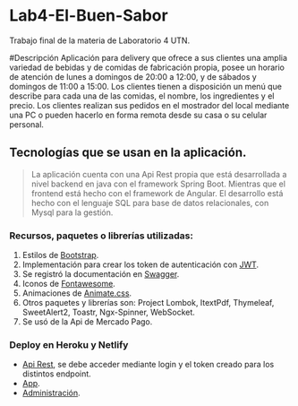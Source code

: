 # Lab4-El-Buen-Sabor
Trabajo final de la materia de Laboratorio 4 UTN.

#Descripción
Aplicación para delivery que ofrece a sus clientes una amplia variedad de bebidas y de comidas de fabricación propia, 
posee un horario de atención de lunes a domingos de 20:00 a 12:00, y de sábados y domingos de 11:00 a 15:00. 
Los clientes tienen a disposición un menú que describe para cada una de las comidas, el nombre, 
los ingredientes y el precio. Los clientes realizan sus pedidos en el mostrador del local 
mediante una PC o pueden hacerlo en forma remota desde su casa o su celular personal.

## Tecnologías que se usan en la aplicación.
> La aplicación cuenta con una Api Rest propia que está desarrollada a nivel backend en java con el framework Spring Boot.
> Mientras que el frontend está hecho con el framework de Angular.
> El desarrollo está hecho con el lenguaje SQL para base de datos relacionales, con Mysql para la gestión.

### Recursos, paquetes o librerías utilizadas:
1. Estilos de [Bootstrap](https://getbootstrap.com).
2. Implementación para crear los token de autenticación con [JWT](https://jwt.io).
3. Se registró la documentación en [Swagger](https://swagger.io).
4. Iconos de [Fontawesome](https://fontawesome.com). 
5. Animaciones de [Animate.css](https://animate.style).
6. Otros paquetes y librerías son: Project Lombok, ItextPdf, Thymeleaf, SweetAlert2, Toastr, Ngx-Spinner, WebSocket.
7. Se usó de la Api de Mercado Pago.

### Deploy en Heroku y Netlify
* [Api Rest](https://buensabor-api.herokuapp.com), se debe acceder mediante login y el token creado para los distintos endpoint.
* [App](https://buensabor.netlify.app).
* [Administración](https://buensabor-admin.netlify.app).